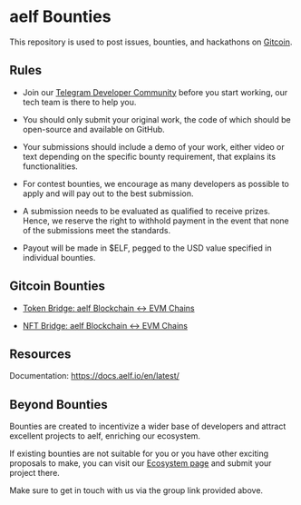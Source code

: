 # aelf Bounties

 This repository is used to post issues, bounties, and hackathons on [Gitcoin](https://gitcoin.co/aelfproject).

## Rules

* Join our [Telegram Developer Community](https://t.me/aelfdeveloper) before you start working, our tech team is there to help you.

* You should only submit your original work, the code of which should be open-source and available on GitHub.

* Your submissions should include a demo of your work, either video or text depending on the specific bounty requirement, that explains its functionalities.

* For contest bounties, we encourage as many developers as possible to apply and will pay out to the best submission.

* A submission needs to be evaluated as qualified to receive prizes. Hence, we reserve the right to withhold payment in the event that none of the submissions meet the standards.

* Payout will be made in $ELF, pegged to the USD value specified in individual bounties.

## Gitcoin Bounties

* [Token Bridge: aelf Blockchain <-> EVM Chains](https://gitcoin.co/issue/29647)

* [NFT Bridge: aelf Blockchain <-> EVM Chains](https://gitcoin.co/issue/29648)

## Resources

 Documentation: https://docs.aelf.io/en/latest/

## Beyond Bounties

 Bounties are created to incentivize a wider base of developers and attract excellent projects to aelf, enriching our ecosystem.

 If existing bounties are not suitable for you or you have other exciting proposals to make, you can visit our [Ecosystem page](https://aelf.com/ecosystem.html) and submit your project there. 

 Make sure to get in touch with us via the group link provided above.
